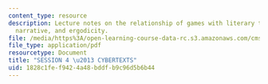 ```yaml
---
content_type: resource
description: Lecture notes on the relationship of games with literary texts, cybertexts,
  narrative, and ergodicity.
file: /media/https%3A/open-learning-course-data-rc.s3.amazonaws.com/cms-300-introduction-to-videogame-studies-fall-2011/1828c1fef9424a48bddfb9c96d5b6b44_MITCMS_300F11_session_4.pdf
file_type: application/pdf
resourcetype: Document
title: "SESSION 4 \u2013 CYBERTEXTS"
uid: 1828c1fe-f942-4a48-bddf-b9c96d5b6b44
---
```

